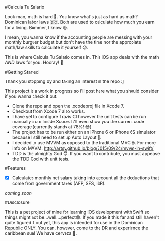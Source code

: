 #Calcula Tu Salario

Look man, math is hard 🤔. You know what's just as hard as math? Dominican labor laws 🇩🇴. Both are used to calculate how much you earn for a living. Bummer, I know 😞.

I mean, you wanna know if the accounting people are messing with your monthly burguer budget but don't have the time nor the appropiate math/law skills to calculate it yourself 😟.

This is where Calcula Tu Salario comes in. This iOS app deals with the math *AND* laws for you. Hooray! 🎉

#Getting Started

Thank you stopping by and taking an interest in the repo :]

This project is a work in progress so i'll post here what you should consider if you wanna check it out:

* Clone the repo and open the .xcodeproj file in Xcode 7.
* Checkout from Xcode 7 also works.
* I have yet to configure Travis CI however the unit tests can be run manually from inside Xcode. It'll even show you the current code coverage (currently stands at 78%! 😎)
* The project has to be run either on an iPhone 6 or iPhone 6S simulator because I still need to set up Auto Layout 📱.
* I decided to use MVVM as opposed to the traditional MVC 🤓. For more info on MVVM: http://artsy.github.io/blog/2015/09/24/mvvm-in-swift/
* TDD is the almighty God 😇. If you want to contribute, you must appease the TDD God with unit tests.

#Features

- [x] Calculates monthly net salary taking into account all the deductions that come from government taxes (AFP, SFS, ISR).

*coming soon*

#Disclosure

This is a pet project of mine for learning iOS development with Swift so things might not be...well....perfect😅.
If you made it this far and still haven't quite figured it out yet, this app is intended for use in the Dominican Republic ONLY. You can, however, come to the DR and experience the caribbean sun! We have cerveza 😬.
